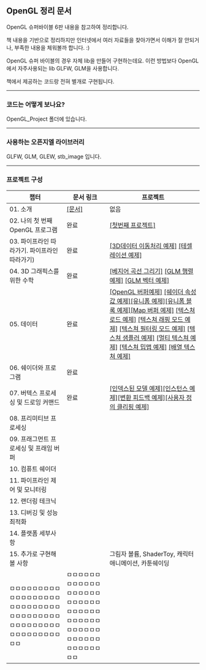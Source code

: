 ## OpenGL 정리 문서



OpenGL 슈퍼바이블 6판 내용을 참고하여 정리합니다.

책 내용을 기반으로 정리하지만 인터넷에서 여러 자료들을 찾아가면서 이해가 잘 안되거나, 부족한 내용을 체워볼까 합니다. :)

OpenGL 슈퍼 바이블의 경우 자체 lib을 만들어 구현하는데요. 이런 방법보다 OpenGL에서 자주사용되는 lib GLFW, GLM을 사용합니다.

책에서 제공하는 코드랑 전혀 별개로 구현됩니다.  

---------------------
### 코드는 어떻게 보나요?
OpenGL_Project 폴더에 있습니다.

-----------------------
### 사용하는 오픈지엘 라이브러리

GLFW, GLM, GLEW, stb_image 입니다.

-----------------------
### 프로젝트 구성
| 챕터 | 문서 링크 | 프로젝트 |
|----------------------------|------------------------------------------------------------------------------------------------------------------------------------------------------------------------------------------------------------------------------------------------------------------------------------------------------------------------------------------------------------------------------------------------------------------------------------------------------------------------------------------------------------------------|-|
| 01. 소개 | [[문서]](https://github.com/rlatkddn212/opengl_super_bible/tree/master/01.%20소개/README.md)                                 | 없음 |
| 02. 나의 첫 번째 OpenGL 프로그램 | 완료                                | [[첫번째 프로젝트]](https://github.com/rlatkddn212/opengl_super_bible/tree/master/OpenGL_Project/C02_FirstProgram) |
| 03. 파이프라인 따라가기. 파이프라인 따라가기) | 완료                                | [[3D데이터 이동처리 예제]](https://github.com/rlatkddn212/opengl_super_bible/tree/master/OpenGL_Project/C03_DataTransfer) [[테셀레이션 예제]](https://github.com/rlatkddn212/opengl_super_bible/tree/master/OpenGL_Project/C03_Tessellation) |
| 04. 3D 그래픽스를 위한 수학 | 완료 | [[베지어 곡선 그리기]](https://github.com/rlatkddn212/opengl_super_bible/tree/master/OpenGL_Project/C04_Line) [[GLM 행렬 예제]](https://github.com/rlatkddn212/opengl_super_bible/tree/master/OpenGL_Project/C04_Matrix) [[GLM 벡터 예제]](https://github.com/rlatkddn212/opengl_super_bible/tree/master/OpenGL_Project/C04_Vector) |
| 05. 데이터 | 완료                                |[[OpenGL 버퍼예제]](https://github.com/rlatkddn212/opengl_super_bible/tree/master/OpenGL_Project/C05_Buffer) [[쉐이더 속성값 예제]](https://github.com/rlatkddn212/opengl_super_bible/tree/master/OpenGL_Project/C05_Attrib)[[유니폼 예제]](https://github.com/rlatkddn212/opengl_super_bible/tree/master/OpenGL_Project/C05_Uniform)[[유니폼 블록 예제]](https://github.com/rlatkddn212/opengl_super_bible/tree/master/OpenGL_Project/C05_UniformBlock)[[Map 버퍼 예제]](https://github.com/rlatkddn212/opengl_super_bible/tree/master/OpenGL_Project/C05_MapBuffer) [[텍스쳐 로드 예제]](https://github.com/rlatkddn212/opengl_super_bible/tree/master/OpenGL_Project/C05_TextureLoading) [[텍스쳐 래핑 모드 예제]](https://github.com/rlatkddn212/opengl_super_bible/tree/master/OpenGL_Project/C05_TextureWrapping)  [[텍스쳐 필터링 모드 예제]](https://github.com/rlatkddn212/opengl_super_bible/tree/master/OpenGL_Project/C05_TextureFiltering)  [[텍스쳐 샘플러 예제]](https://github.com/rlatkddn212/opengl_super_bible/tree/master/OpenGL_Project/C05_TextureSampling)  [[멀티 텍스쳐 예제]](https://github.com/rlatkddn212/opengl_super_bible/tree/master/OpenGL_Project/C05_MultiTexture)  [[텍스쳐 밉맵 예제]](https://github.com/rlatkddn212/opengl_super_bible/tree/master/OpenGL_Project/C05_TextureMipmap) [[배열 텍스쳐 예제]](https://github.com/rlatkddn212/opengl_super_bible/tree/master/OpenGL_Project/C05_ArrayTexture) |
| 06. 쉐이더와 프로그램 | 완료 |  |
| 07. 버텍스 프로세싱 및 드로잉 커맨드 | 완료 |  [[인덱스된 모델 예제]](https://github.com/rlatkddn212/opengl_super_bible/tree/master/OpenGL_Project/C07_DrawIndexedModel)[[인스턴스 예제]](https://github.com/rlatkddn212/opengl_super_bible/tree/master/OpenGL_Project/C07_InstancedModel)[[변환 피드백 예제]](https://github.com/rlatkddn212/opengl_super_bible/tree/master/OpenGL_Project/C07_TransformFeedBack)[[사용자 정의 클리핑 예제]](https://github.com/rlatkddn212/opengl_super_bible/tree/master/OpenGL_Project/C07_ClipDistance)|
| 08. 프리미티브 프로세싱 |  |  |
| 09. 프래그먼트 프로세싱 및 프래임 버퍼 |  |  |
| 10. 컴퓨트 쉐이더 |  |  |
| 11. 파이프라인 제어 및 모니터링 |  |  |
| 12. 랜더링 테크닉 |  |  |
| 13. 디버깅 및 성능 최적화 |  |  |
| 14. 플랫폼 세부사항 |  |  |
|15. 추가로 구현해볼 사항 |  | 그림자 볼륨, ShaderToy, 캐릭터 애니메이션, 카툰쉐이딩  |
|ㅁㅁㅁㅁㅁㅁㅁㅁㅁㅁㅁㅁㅁㅁㅁㅁㅁㅁㅁㅁㅁㅁㅁㅁㅁㅁㅁㅁㅁㅁㅁㅁㅁㅁㅁㅁㅁㅁㅁㅁㅁㅁㅁㅁㅁㅁㅁㅁㅁㅁㅁㅁㅁㅁㅁㅁ|ㅁㅁㅁㅁㅁㅁㅁㅁㅁㅁㅁㅁㅁㅁㅁㅁㅁㅁㅁㅁㅁㅁㅁㅁㅁㅁㅁㅁㅁㅁㅁㅁㅁㅁㅁㅁㅁㅁㅁㅁㅁㅁㅁㅁㅁㅁㅁㅁㅁㅁㅁㅁㅁㅁㅁㅁ||
